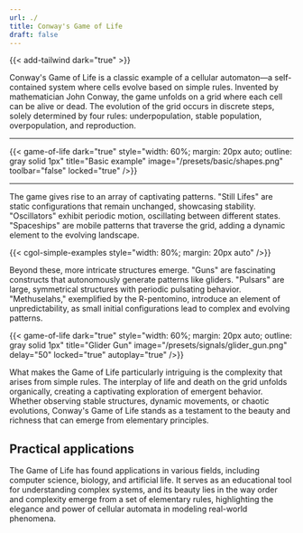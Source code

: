 ```yaml
---
url: ./
title: Conway's Game of Life
draft: false
---
```


{{< add-tailwind dark="true" >}}

Conway's Game of Life is a classic example of a cellular automaton—a self-contained system where cells evolve based on simple rules. Invented by mathematician John Conway, the game unfolds on a grid where each cell can be alive or dead. The evolution of the grid occurs in discrete steps, solely determined by four rules: underpopulation, stable population, overpopulation, and reproduction.


---

{{< game-of-life
  dark="true"
  style="width: 60%; margin: 20px auto; outline: gray solid 1px"
  title="Basic example"
  image="/presets/basic/shapes.png"
  toolbar="false"
  locked="true"
/>}}

---

The game gives rise to an array of captivating patterns. "Still Lifes" are static configurations that remain unchanged, showcasing stability. "Oscillators" exhibit periodic motion, oscillating between different states. "Spaceships" are mobile patterns that traverse the grid, adding a dynamic element to the evolving landscape.

{{< cgol-simple-examples style="width: 80%; margin: 20px auto" />}}

Beyond these, more intricate structures emerge. "Guns" are fascinating constructs that autonomously generate patterns like gliders. "Pulsars" are large, symmetrical structures with periodic pulsating behavior. "Methuselahs," exemplified by the R-pentomino, introduce an element of unpredictability, as small initial configurations lead to complex and evolving patterns.


{{< game-of-life
  dark="true"
  style="width: 60%; margin: 20px auto; outline: gray solid 1px"
  title="Glider Gun"
  image="/presets/signals/glider_gun.png"
  delay="50"
  locked="true"
  autoplay="true"
/>}}

What makes the Game of Life particularly intriguing is the complexity that arises from simple rules. The interplay of life and death on the grid unfolds organically, creating a captivating exploration of emergent behavior. Whether observing stable structures, dynamic movements, or chaotic evolutions, Conway's Game of Life stands as a testament to the beauty and richness that can emerge from elementary principles.



## Practical applications

The Game of Life has found applications in various fields, including computer science, biology, and artificial life. It serves as an educational tool for understanding complex systems, and its beauty lies in the way order and complexity emerge from a set of elementary rules, highlighting the elegance and power of cellular automata in modeling real-world phenomena.
